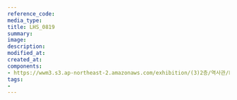 ```yaml
---
reference_code:
media_type:
title: LHS_0819
summary:
image:
description:
modified_at:
created_at:
components:
- https://wwm3.s3.ap-northeast-2.amazonaws.com/exhibition/(3)2층/역사관/LHS_0819.jpg
tags:
-
---
```

